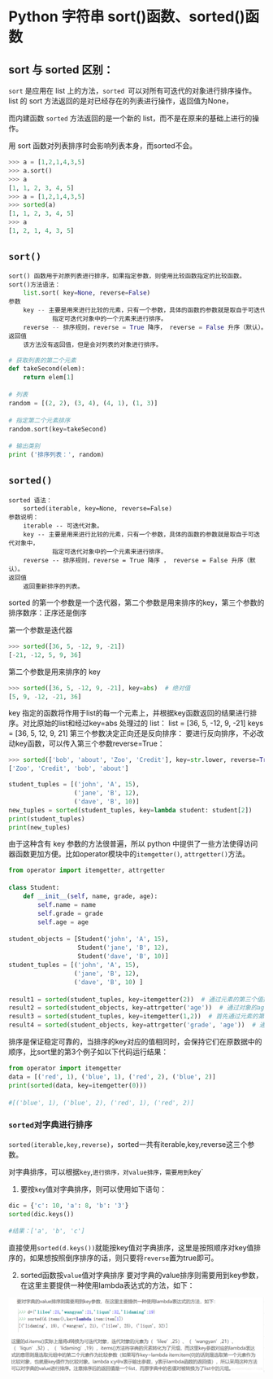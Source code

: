 # Python 字符串 sort()函数、sorted()函数

## sort 与 sorted 区别：

`sort` 是应用在 list 上的方法，`sorted `可以对所有可迭代的对象进行排序操作。
list 的 sort 方法返回的是对已经存在的列表进行操作，返回值为None，

而内建函数 `sorted` 方法返回的是一个新的 list，而不是在原来的基础上进行的操作。


用 sort 函数对列表排序时会影响列表本身，而sorted不会。

```python
>>> a = [1,2,1,4,3,5]
>>> a.sort()
>>> a
[1, 1, 2, 3, 4, 5]
>>> a = [1,2,1,4,3,5]
>>> sorted(a)
[1, 1, 2, 3, 4, 5]
>>> a
[1, 2, 1, 4, 3, 5]

```

## `sort()`

```python
sort() 函数用于对原列表进行排序，如果指定参数，则使用比较函数指定的比较函数。
sort()方法语法：
	list.sort( key=None, reverse=False)
参数
	key -- 主要是用来进行比较的元素，只有一个参数，具体的函数的参数就是取自于可迭代对象中，
    		指定可迭代对象中的一个元素来进行排序。
	reverse -- 排序规则，reverse = True 降序， reverse = False 升序（默认）。
返回值
	该方法没有返回值，但是会对列表的对象进行排序。

```

```python
# 获取列表的第二个元素
def takeSecond(elem):
    return elem[1]
 
# 列表
random = [(2, 2), (3, 4), (4, 1), (1, 3)]
 
# 指定第二个元素排序
random.sort(key=takeSecond)
 
# 输出类别
print ('排序列表：', random)

```

## `sorted()`

```
sorted 语法：
	sorted(iterable, key=None, reverse=False)  
参数说明：
	iterable -- 可迭代对象。
	key -- 主要是用来进行比较的元素，只有一个参数，具体的函数的参数就是取自于可迭代对象中，
			指定可迭代对象中的一个元素来进行排序。
	reverse -- 排序规则，reverse = True 降序 ， reverse = False 升序（默认）。
返回值
	返回重新排序的列表。

```

sorted 的第一个参数是一个迭代器，第二个参数是用来排序的key，第三个参数的排序数序：正序还是倒序

第一个参数是迭代器

```python
>>> sorted([36, 5, -12, 9, -21])
[-21, -12, 5, 9, 36]

```

第二个参数是用来排序的 key

```python
>>> sorted([36, 5, -12, 9, -21], key=abs)  # 绝对值
[5, 9, -12, -21, 36]

```

key 指定的函数将作用于list的每一个元素上，并根据key函数返回的结果进行排序。对比原始的list和经过key=abs 处理过的 list：
list = [36, 5, -12, 9, -21]
keys = [36, 5, 12, 9, 21]
第三个参数决定正向还是反向排序：
要进行反向排序，不必改动key函数，可以传入第三个参数reverse=True：

```python
>>> sorted(['bob', 'about', 'Zoo', 'Credit'], key=str.lower, reverse=True)
['Zoo', 'Credit', 'bob', 'about']


```

```python
student_tuples = [('john', 'A', 15),
                  ('jane', 'B', 12),
                  ('dave', 'B', 10)]
new_tuples = sorted(student_tuples, key=lambda student: student[2])
print(student_tuples)
print(new_tuples)

```



由于这种含有 key 参数的方法很普遍，所以 python 中提供了一些方法使得访问器函数更加方便。比如operator模块中的`itemgetter()`, `attrgetter()`方法。

```python
from operator import itemgetter, attrgetter

class Student:
    def __init__(self, name, grade, age):
        self.name = name
        self.grade = grade
        self.age = age

student_objects = [Student('john', 'A', 15),
                   Student('jane', 'B', 12),
                   Student('dave', 'B', 10)]
student_tuples = [('john', 'A', 15),
                  ('jane', 'B', 12),
                  ('dave', 'B', 10) ]

result1 = sorted(student_tuples, key=itemgetter(2))  # 通过元素的第三个值排序
result2 = sorted(student_objects, key=attrgetter('age'))  # 通过对象的age属性排序
result3 = sorted(student_tuples, key=itemgetter(1,2))  # 首先通过元素的第一个值排序，然后通过第二个值排序
result4 = sorted(student_objects, key=attrgetter('grade', 'age'))  # 通过对象的grade属性排序，后通过age属性排序

```

排序是保证稳定可靠的，当排序的key对应的值相同时，会保持它们在原数据中的顺序，比sort里的第3个例子如以下代码运行结果：

```python
from operator import itemgetter
data = [('red', 1), ('blue', 1), ('red', 2), ('blue', 2)]
print(sorted(data, key=itemgetter(0)))

#[('blue', 1), ('blue', 2), ('red', 1), ('red', 2)]

```

###  `sorted`对字典进行排序

`sorted(iterable,key,reverse)`，sorted一共有iterable,key,reverse这三个参数。

对字典排序，可以根据`key`,`进行排序，对value排序，需要用到`key`

1. 要按`key`值对字典排序，则可以使用如下语句：

```python
dic = {'c': 10, 'a': 8, 'b': '3'}
sorted(dic.keys())

#结果：['a', 'b', 'c']

```

直接使用`sorted(d.keys())`就能按key值对字典排序，这里是按照顺序对key值排序的，如果想按照倒序排序的话，则只要将`reverse`置为true即可。

2. sorted函数按`value`值对字典排序
   要对字典的value排序则需要用到key参数，在这里主要提供一种使用lambda表达式的方法，如下：

<img src="https://raw.githubusercontent.com/HG1227/image/master/img_tuchuang/20200503113045.png"/>